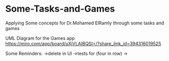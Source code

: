 # Some-Tasks-and-Games
Applying Some concepts for Dr.Mohamed ElRamly through some tasks and games

UML Diagram for the Games app
https://miro.com/app/board/uXjVLAIBQSI=/?share_link_id=394316019525


Some Reminders:
->delete in UI
->tests for (four in row)
->

